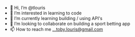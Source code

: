 - 👋 Hi, I’m @tlouris
- 👀 I’m interested in learning to code
- 🌱 I’m currently learning building / using API's
- 💞️ I’m looking to collaborate on building a sport betting app
- 📫 How to reach me ...toby.louris@gmail.com

<!---
tlouris/tlouris is a ✨ special ✨ repository because its `README.md` (this file) appears on your GitHub profile.
You can click the Preview link to take a look at your changes.
--->
